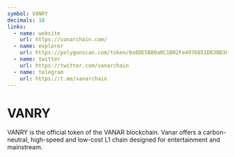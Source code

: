 ```yaml
---
symbol: VANRY
decimals: 18
links:
  - name: website
    url: https://vanarchain.com/
  - name: explorer
    url: https://polygonscan.com/token/0x8DE5B80a0C1B02Fe4976851D030B36122dbb8624
  - name: twitter
    url: https://twitter.com/vanarchain
  - name: telegram
    url: https://t.me/vanarchain
---
```


# VANRY

VANRY is the official token of the VANAR blockchain. Vanar offers a carbon-neutral, high-speed and low-cost L1 chain designed for entertainment and mainstream.
